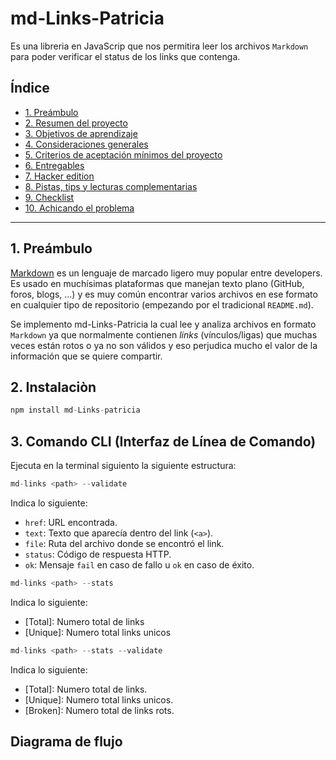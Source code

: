 # md-Links-Patricia
Es una libreria en JavaScrip que nos permitira leer los archivos `Markdown` para poder verificar el status de los links que contenga.
## Índice

* [1. Preámbulo](#1-preámbulo)
* [2. Resumen del proyecto](#2-resumen-del-proyecto)
* [3. Objetivos de aprendizaje](#3-objetivos-de-aprendizaje)
* [4. Consideraciones generales](#4-consideraciones-generales)
* [5. Criterios de aceptación mínimos del proyecto](#5-criterios-de-aceptación-mínimos-del-proyecto)
* [6. Entregables](#6-entregables)
* [7. Hacker edition](#7-hacker-edition)
* [8. Pistas, tips y lecturas complementarias](#8-pistas-tips-y-lecturas-complementarias)
* [9. Checklist](#9-checklist)
* [10. Achicando el problema](#10-achicando-el-problema)

***

## 1. Preámbulo

[Markdown](https://es.wikipedia.org/wiki/Markdown) es un lenguaje de marcado ligero muy popular entre developers. Es usado en muchísimas plataformas que manejan texto plano (GitHub, foros, blogs, ...) y es muy común encontrar varios archivos en ese formato en cualquier tipo de repositorio
(empezando por el tradicional `README.md`).

Se implemento md-Links-Patricia la cual lee y analiza archivos en formato  `Markdown` ya que normalmente contienen _links_ (vínculos/ligas) que muchas veces están rotos o ya no son válidos y eso perjudica mucho el valor de
la información que se quiere compartir.

## 2. Instalaciòn
```js
npm install md-Links-patricia
```

## 3. Comando CLI (Interfaz de Línea de Comando)

Ejecuta en la terminal siguiento la siguiente estructura:
```js
md-links <path> --validate
```
Indica lo siguiente:
* `href`: URL encontrada.
* `text`: Texto que aparecía dentro del link (`<a>`).
* `file`: Ruta del archivo donde se encontró el link.
* `status`: Código de respuesta HTTP.
* `ok`: Mensaje `fail` en caso de fallo u `ok` en caso de éxito.


```js
md-links <path> --stats
```
Indica lo siguiente:

* [Total]: Numero total de links
* [Unique]: Numero total links unicos

```js
md-links <path> --stats --validate
```
Indica lo siguiente:

* [Total]: Numero total de links.
* [Unique]: Numero total links unicos.
* [Broken]: Numero total de links rots.


## Diagrama de flujo
